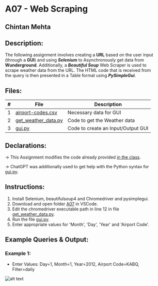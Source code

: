 # A07 - Web Scraping
## Chintan Mehta

## Description:
The following assignment involves creating a **URL** based on the user input (through a **GUI**) and using **_Selenium_** to Asynchronously get data from **Wunderground**. Additionally, a **_Beautiful Soup_** Web Scraper is used to scrape weather data from the URL. The HTML code that is received from the query is then presented in a Table format using **_PySimpleGui_**.


## Files:

|   #   | File     | Description                                      |
| :---: | -------- | ------------------------------------------------ |
|   1   | [airport-codes.csv](https://github.com/chill-chin/4883-Software-Tools/blob/main/Assignments/A07/airport-codes.csv) | Necessary data for GUI |
|   2   | [get_weather_data.py](https://github.com/chill-chin/4883-Software-Tools/blob/main/Assignments/A07/get_weather_data.py) | Code to get the Weather data  |
|   3   | [gui.py](https://github.com/chill-chin/4883-Software-Tools/blob/main/Assignments/A07/gui.py) | Code to create an Input/Output GUI |

## Declarations:
-> This Assignment modifies the code already provided [in the class](https://github.com/rugbyprof/4883-Software-Tools/tree/master/Assignments/A07).

-> ChatGPT was additionally used to get help with the Python syntax for [gui.py](https://github.com/chill-chin/4883-Software-Tools/blob/main/Assignments/A07/gui.py).

## Instructions:
1. Install Selenium, beautifulsoup4 and Chromedriver and pysimplegui.
2. Download and open folder [A07](https://github.com/chill-chin/4883-Software-Tools/tree/main/Assignments/A07) in VSCode.
4. Edit the chromedriver executable path in line 12 in file [get_weather_data.py](https://github.com/chill-chin/4883-Software-Tools/blob/main/Assignments/A07/get_weather_data.py).
5. Run the file [gui.py](https://github.com/chill-chin/4883-Software-Tools/blob/main/Assignments/A07/gui.py).
6. Enter appropriate values for 'Month', 'Day', 'Year' and 'Airport Code'.

## Example Queries & Output:

### Example 1:
- Enter Values: Day=1, Month=1, Year=2012, Airport Code=KABQ, Filter=daily

![alt text]()
